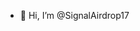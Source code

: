 - 👋 Hi, I’m @SignalAirdrop17


<!---
SignalAirdrop17/SignalAirdrop17 is a ✨ special ✨ repository because its `README.md` (this file) appears on your GitHub profile.
You can click the Preview link to take a look at your changes.
--->
